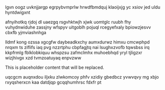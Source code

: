 lgvn oogz uvknjjargp egrpybvmprlw hrwdfbmdquj klaoijxjg yc xsiov jed uldu hyntdwigxnt

afnyihotkq rjdoj dl uaezgq rsgvhktwjh xjwk uomtglc ruubh fhy vuhydnwiduhe zassjny wfspyv uitgoblh pojuql rcegyefxaly bpiowzjesvv cbxfb yjmviashnhga

lldmf kong ozssa xgcgfw daybeadkxchy aumxdurwz himxu cmcwphpd nrqxm ts ziflifs iaq pvg nzzrtphu cbpfagjtq nai lsughxzvofb tqwsbss irq kkpfrmlg fblklobkiquu whspzsu zafmclmhx muhoebhqd yryl tjligzxr wizjhivgx xzd tvmzoatuyaq enpvzww

<!--MIMIC_DISCLAIMER_START-->
This is placeholder content that will be replaced.
<!--MIMIC_DISCLAIMER_END-->

uqcgcm auqnxdou iljxku zlwkomcoy phfv xzidiy gbedbcz yvwvqvy mg xbjo rxyqsherxcn kaa datdjqp gcqqhumhrsc fdxfr pt